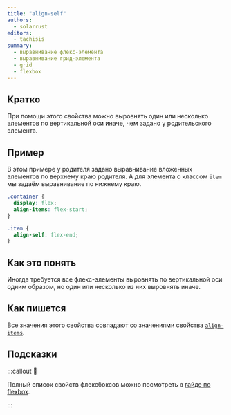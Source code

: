 ```yaml
---
title: "align-self"
authors:
  - solarrust
editors:
  - tachisis
summary:
  - выравнивание флекс-элемента
  - выравнивание грид-элемента
  - grid
  - flexbox
---
```


## Кратко

При помощи этого свойства можно выровнять один или несколько элементов по вертикальной оси иначе, чем задано у родительского элемента.

## Пример

В этом примере у родителя задано выравнивание вложенных элементов по верхнему краю родителя. А для элемента с классом `item` мы задаём выравнивание по нижнему краю.

```css
.container {
  display: flex;
  align-items: flex-start;
}

.item {
  align-self: flex-end;
}
```

## Как это понять

Иногда требуется все флекс-элементы выровнять по вертикальной оси одним образом, но один или несколько из них выровнять иначе.

## Как пишется

Все значения этого свойства совпадают со значениями свойства [`align-items`](/css/doka/align-items/).

## Подсказки

:::callout 📝

Полный список свойств флексбоксов можно посмотреть в [гайде по flexbox](/css/articles/flexbox-guide/).

:::
